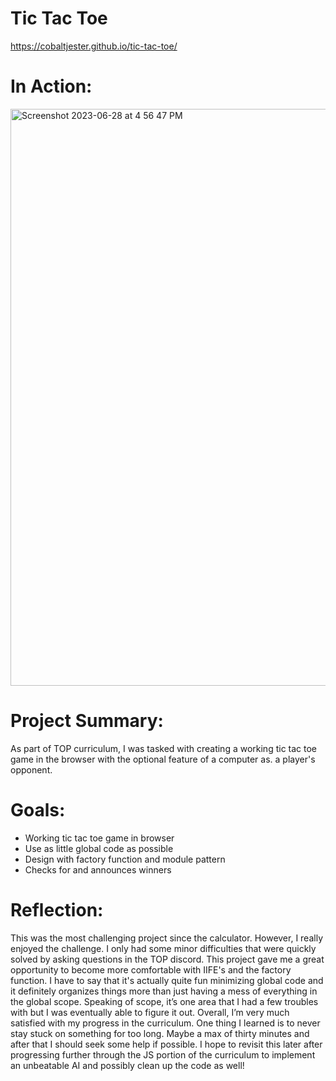 # Tic Tac Toe
https://cobaltjester.github.io/tic-tac-toe/
# In Action:
<img width="923" alt="Screenshot 2023-06-28 at 4 56 47 PM" src="https://github.com/CobaltJester/tic-tac-toe/assets/106215095/09db3ccd-b1ff-48c1-928c-264e4c2bc480">

# Project Summary:
As part of TOP curriculum, I was tasked with creating a working tic tac toe game in the browser with the optional feature of a computer as. a player's opponent. 

# Goals:
* Working tic tac toe game in browser
* Use as little global code as possible
* Design with factory function and module pattern
* Checks for and announces winners

# Reflection:
This was the most challenging project since the calculator. However, I really enjoyed the challenge. I only had some minor difficulties that were quickly solved by asking questions in the TOP discord. This project gave me a great opportunity to become more comfortable with IIFE's and the factory function. I have to say that it's actually quite fun minimizing global code and it definitely organizes things more than just having a mess of everything in the global scope. Speaking of scope, it’s one area that I had a few troubles with but I was eventually able to figure it out. Overall, I’m very much satisfied with my progress in the curriculum. One thing I learned is to never stay stuck on something for too long. Maybe a max of thirty minutes and after that I should seek some help if possible. I hope to revisit this later after progressing further through the JS portion of the curriculum to implement an unbeatable AI and possibly clean up the code as well!
